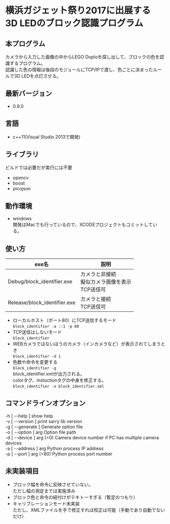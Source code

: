 # 横浜ガジェット祭り2017に出展する<br>3D LEDのブロック認識プログラム


## 本プログラム

カメラから入力した画像の中からLEGO Duploを探し出して、ブロックの色を認識するプログラム。  
認識した色の情報は後段のモジュールにTCP/IPで渡し、色ごとに決まったルールで3D LEDを点灯させる。

## 最新バージョン

- 0.9.0

## 言語

- c++11(Visual Studio 2013で開発)

## ライブラリ

ビルドでは必要だが実行には不要
- opencv
- boost
- picojson

## 動作環境

- windows  
開発はMacでも行っているので、XCODEプロジェクトもコミットしている。

## 使い方

|exe名|説明|
|---|---|
|Debug/block_identifier.exe|カメラと非接続<br>擬似カメラ画像を表示<br>TCP送信可|
|Release/block_identifier.exe|カメラと接続<br>TCP送信可|

- ローカルホスト（ポート80）にTCP送信するモード  
`block_identifier -a ::1 -p 80`
- TCP送信はしないモード  
`block_identifier`
- WEBカメラではないほうのカメラ（インカメラなど）が表示されてしまうとき  
`block_identifier -d 1`
- 色数や命令を変更する  
`block_identifier -g`  
block_identifier.xmlが出力される。  
colorタグ、instuctionタグの中身を修正する。  
`block_identifier -o block_identifier.xml`

## コマンドラインオプション

  -h [ --help ]            show help  
  -v [ --version ]         print sarry lib version  
  -g [ --generate ]        Generate option file  
  -o [ --option ] arg      Option file path  
  -d [ --device ] arg (=0) Camera device number if PC has multiple camera devices  
  -a [ --address ] arg     Python process IP address  
  -p [ --port ] arg (=80)  Python process port number

## 未実装項目

- ブロック幅を命令に反映させていない。  
ただし幅の測定までは実施済み
- ブロック色と命令の紐付けがテキトーすぎる（暫定のつもり）
- キャリブレーションモード未実装  
ただし、XMLファイルを手で修正すれば校正は可能（手動であり自動でないだけ）

